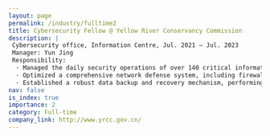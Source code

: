 ```yaml
---
layout: page
permalink: /industry/fulltime2
title: Cybersecurity Fellow @ Yellow River Conservancy Commission
description: |
 Cybersecurity office, Information Centre, Jul. 2021 — Jul. 2023
 Manager: Yun Jing
 Responsibility:
  · Managed the daily security operations of over 140 critical information systems, ensuring stable operation and conducting monthly vulnerability scans and patches to mitigate potential threats.
  · Optimized a comprehensive network defense system, including firewalls, intrusion detection systems, and antivirus software across the entire basin area.
  · Established a robust data backup and recovery mechanism, performing daily backups of critical data to ensure business continuity in case of emergencies.
nav: false
is_index: true
importance: 2
category: Full-time
company_link: http://www.yrcc.gov.cn/
---
```

